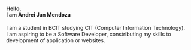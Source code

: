 <h4>Hello, <br>I am Andrei Jan Mendoza</h4>
<p>I am a student in BCIT studying CIT (Computer Information Technology). <br> I am aspiring to be a Software Developer, constributing my skills to development of application or websites.</p>

